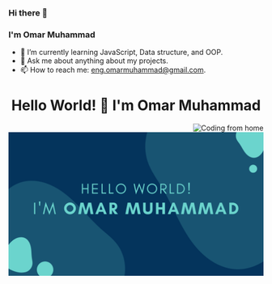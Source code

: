 ### Hi there 👋
### I'm Omar Muhammad


- 🌱 I’m currently learning JavaScript, Data structure, and OOP.
- 💬 Ask me about anything about my projects.
- 📫 How to reach me: eng.omarmuhammad@gmail.com.

<div align="center">
  <h1>Hello World! 👋 I'm Omar Muhammad</h1>
  <img align="right" src="https://media.giphy.com/media/qgQUggAC3Pfv687qPC/giphy.gif" alt="Coding from home" width="">
  <img align="left" src="./photos/Presentation.png" alt="Coding from home" width="">
  
  <a href="https://github-readme-stats.vercel.app/api?username=Omar-Muhamad"></a>
  
</div>